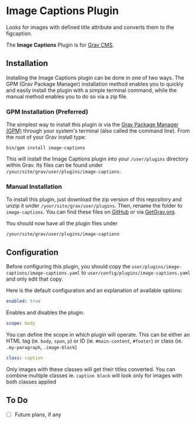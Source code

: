 # Image Captions Plugin

Looks for images with defined title attribute and converts them to the figcaption.

The **Image Captions** Plugin is for [Grav CMS](http://github.com/getgrav/grav).

## Installation

Installing the Image Captions plugin can be done in one of two ways. The GPM (Grav Package Manager) installation method enables you to quickly and easily install the plugin with a simple terminal command, while the manual method enables you to do so via a zip file.

### GPM Installation (Preferred)

The simplest way to install this plugin is via the [Grav Package Manager (GPM)](http://learn.getgrav.org/advanced/grav-gpm) through your system's terminal (also called the command line). From the root of your Grav install type:

    bin/gpm install image-captions

This will install the Image Captions plugin into your `/user/plugins` directory within Grav. Its files can be found under `/your/site/grav/user/plugins/image-captions`.

### Manual Installation

To install this plugin, just download the zip version of this repository and unzip it under `/your/site/grav/user/plugins`. Then, rename the folder to `image-captions`. You can find these files on [GitHub](https://github.com/newkind/grav-plugin-image-captions) or via [GetGrav.org](http://getgrav.org/downloads/plugins#extras).

You should now have all the plugin files under

    /your/site/grav/user/plugins/image-captions	

## Configuration

Before configuring this plugin, you should copy the `user/plugins/image-captions/image-captions.yaml` to `user/config/plugins/image-captions.yaml` and only edit that copy.

Here is the default configuration and an explanation of available options:

```yaml
enabled: true
```

Enables and disables the plugin.

```yaml
scope: body
```

You can define the scope in which plugin will operate. This can be either an HTML tag (ie. `body`, `span`, `p`) or ID (ie. `#main-content`, `#footer`) or class (ie. `.my-paragraph`, `.image-block`)

```yaml
class: caption
```
Only images with these classes will get their titles converted. You can combine multiple classes ie. `caption block` will look only for images with both classes applied

## To Do

- [ ] Future plans, if any

